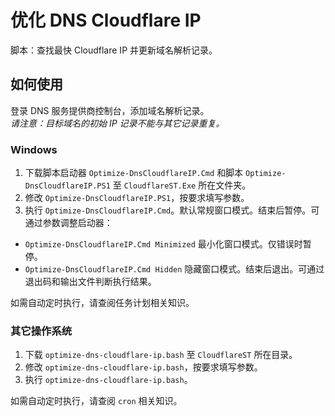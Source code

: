 # 优化 DNS Cloudflare IP
脚本：查找最快 Cloudflare IP 并更新域名解析记录。

## 如何使用
登录 DNS 服务提供商控制台，添加域名解析记录。  
_请注意：目标域名的初始 IP 记录不能与其它记录重复。_

### Windows
1. 下载脚本启动器 `Optimize-DnsCloudflareIP.Cmd` 和脚本 `Optimize-DnsCloudflareIP.PS1` 至 `CloudflareST.Exe` 所在文件夹。  
2. 修改 `Optimize-DnsCloudflareIP.PS1`，按要求填写参数。
3. 执行 `Optimize-DnsCloudflareIP.Cmd`。默认常规窗口模式。结束后暂停。可通过参数调整启动器：
* `Optimize-DnsCloudflareIP.Cmd Minimized` 最小化窗口模式。仅错误时暂停。
* `Optimize-DnsCloudflareIP.Cmd Hidden` 隐藏窗口模式。结束后退出。可通过退出码和输出文件判断执行结果。

如需自动定时执行，请查阅任务计划相关知识。

### 其它操作系统
1. 下载 `optimize-dns-cloudflare-ip.bash` 至 `CloudflareST` 所在目录。  
2. 修改 `optimize-dns-cloudflare-ip.bash`，按要求填写参数。  
3. 执行 `optimize-dns-cloudflare-ip.bash`。

如需自动定时执行，请查阅 `cron` 相关知识。
